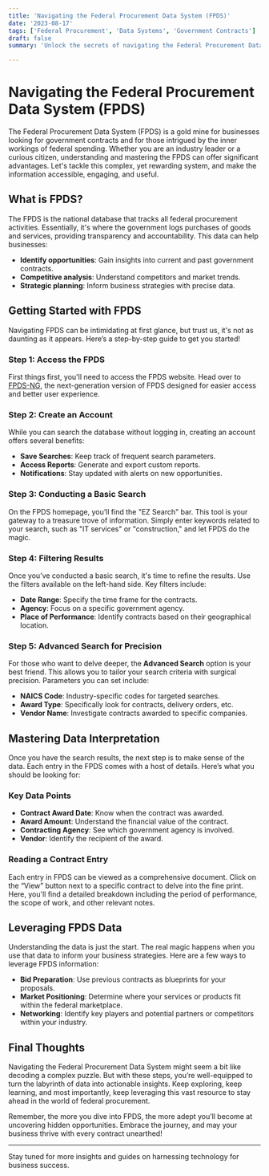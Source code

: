 ```yaml
---
title: 'Navigating the Federal Procurement Data System (FPDS)'
date: '2023-08-17'
tags: ['Federal Procurement', 'Data Systems', 'Government Contracts']
draft: false
summary: 'Unlock the secrets of navigating the Federal Procurement Data System (FPDS) to explore lucrative opportunities and deepen your understanding of government contracts.'

---
```


# Navigating the Federal Procurement Data System (FPDS)

The Federal Procurement Data System (FPDS) is a gold mine for businesses looking for government contracts and for those intrigued by the inner workings of federal spending. Whether you are an industry leader or a curious citizen, understanding and mastering the FPDS can offer significant advantages. Let's tackle this complex, yet rewarding system, and make the information accessible, engaging, and useful.

## What is FPDS?

The FPDS is the national database that tracks all federal procurement activities. Essentially, it's where the government logs purchases of goods and services, providing transparency and accountability. This data can help businesses:

- **Identify opportunities**: Gain insights into current and past government contracts.
- **Competitive analysis**: Understand competitors and market trends.
- **Strategic planning**: Inform business strategies with precise data.

## Getting Started with FPDS

Navigating FPDS can be intimidating at first glance, but trust us, it's not as daunting as it appears. Here’s a step-by-step guide to get you started!

### Step 1: Access the FPDS

First things first, you'll need to access the FPDS website. Head over to [FPDS-NG](https://www.fpds.gov), the next-generation version of FPDS designed for easier access and better user experience.

### Step 2: Create an Account

While you can search the database without logging in, creating an account offers several benefits:

- **Save Searches**: Keep track of frequent search parameters.
- **Access Reports**: Generate and export custom reports.
- **Notifications**: Stay updated with alerts on new opportunities.

### Step 3: Conducting a Basic Search

On the FPDS homepage, you’ll find the "EZ Search" bar. This tool is your gateway to a treasure trove of information. Simply enter keywords related to your search, such as "IT services" or "construction," and let FPDS do the magic.

### Step 4: Filtering Results

Once you’ve conducted a basic search, it's time to refine the results. Use the filters available on the left-hand side. Key filters include:

- **Date Range**: Specify the time frame for the contracts.
- **Agency**: Focus on a specific government agency.
- **Place of Performance**: Identify contracts based on their geographical location.

### Step 5: Advanced Search for Precision

For those who want to delve deeper, the **Advanced Search** option is your best friend. This allows you to tailor your search criteria with surgical precision. Parameters you can set include:

- **NAICS Code**: Industry-specific codes for targeted searches.
- **Award Type**: Specifically look for contracts, delivery orders, etc.
- **Vendor Name**: Investigate contracts awarded to specific companies.

## Mastering Data Interpretation

Once you have the search results, the next step is to make sense of the data. Each entry in the FPDS comes with a host of details. Here’s what you should be looking for:

### Key Data Points

- **Contract Award Date**: Know when the contract was awarded.
- **Award Amount**: Understand the financial value of the contract.
- **Contracting Agency**: See which government agency is involved.
- **Vendor**: Identify the recipient of the award.

### Reading a Contract Entry

Each entry in FPDS can be viewed as a comprehensive document. Click on the “View” button next to a specific contract to delve into the fine print. Here, you'll find a detailed breakdown including the period of performance, the scope of work, and other relevant notes.

## Leveraging FPDS Data

Understanding the data is just the start. The real magic happens when you use that data to inform your business strategies. Here are a few ways to leverage FPDS information:

- **Bid Preparation**: Use previous contracts as blueprints for your proposals.
- **Market Positioning**: Determine where your services or products fit within the federal marketplace.
- **Networking**: Identify key players and potential partners or competitors within your industry.

## Final Thoughts

Navigating the Federal Procurement Data System might seem a bit like decoding a complex puzzle. But with these steps, you’re well-equipped to turn the labyrinth of data into actionable insights. Keep exploring, keep learning, and most importantly, keep leveraging this vast resource to stay ahead in the world of federal procurement.

Remember, the more you dive into FPDS, the more adept you’ll become at uncovering hidden opportunities. Embrace the journey, and may your business thrive with every contract unearthed!

---

Stay tuned for more insights and guides on harnessing technology for business success.